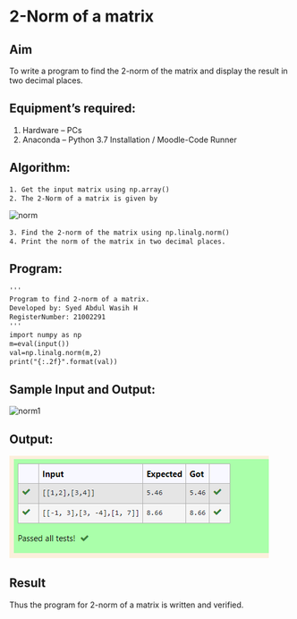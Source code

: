 # 2-Norm of a matrix
## Aim
To write a program to find the 2-norm of the matrix and display the result in two decimal places.
## Equipment’s required:
1.	Hardware – PCs
2.	Anaconda – Python 3.7 Installation / Moodle-Code Runner
## Algorithm:
	1. Get the input matrix using np.array()
	2. The 2-Norm of a matrix is given by 
![norm](./normeqn1.jpg)
    
    3. Find the 2-norm of the matrix using np.linalg.norm()
	4. Print the norm of the matrix in two decimal places.
## Program:
~~~
'''
Program to find 2-norm of a matrix.
Developed by: Syed Abdul Wasih H
RegisterNumber: 21002291
'''
import numpy as np
m=eval(input())
val=np.linalg.norm(m,2)
print("{:.2f}".format(val))
~~~
## Sample Input and Output:
![norm1](./input.jpg)

## Output:
![norm1](1.png)

## Result
Thus the program for 2-norm of a matrix is written and verified.
